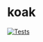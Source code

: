 # koak

[![Tests](https://github.com/nasso/koak/actions/workflows/tests.yml/badge.svg)](https://github.com/nasso/koak/actions/workflows/tests.yml)
